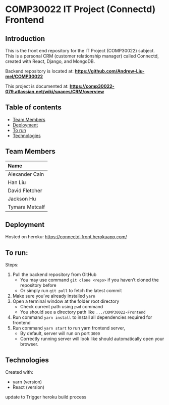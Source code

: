 # COMP30022 IT Project (Connectd) Frontend

## Introduction

This is the front end repository for the IT Project (COMP30022) subject. This is a personal CRM (customer relationship manager) called Connectd, created with React, Django, and MongoDB.

Backend repository is located at: **https://github.com/Andrew-Liu-mel/COMP30022**

This project is documented at: **https://comp30022-079.atlassian.net/wiki/spaces/CRM/overview**

## Table of contents

- [Team Members](#team-members)
- [Deployment](#deployment)
- [To run](#to-run)
- [Technologies](#technologies)

## Team Members

| Name           |
| :------------  |
| Alexander Cain |
| Han Liu        |
| David Fletcher  |
| Jackson Hu     |
| Tymara Metcalf |

## Deployment

Hosted on heroku: https://connectd-front.herokuapp.com/

## To run:

Steps:
1. Pull the backend repository from GitHub
   * You may use command ```git clone <repo>``` if you haven’t cloned the repository before
   * Or simply run ```git pull``` to fetch the latest commit
2. Make sure you’ve already installed ```yarn```
3. Open a terminal window at the folder root directory
   * Check current path using ```pwd``` command
   * You should see a directory path like ```.../COMP30022-Frontend```
4. Run command ```yarn install``` to install all dependencies required for frontend
5. Run command ```yarn start``` to run yarn frontend server, 
   * By default, server will run on port ```3000```
   * Correctly running server will look like should automatically open your browser.
  
## Technologies

Created with:
- yarn (version)
- React (version)

update to Trigger heroku build process